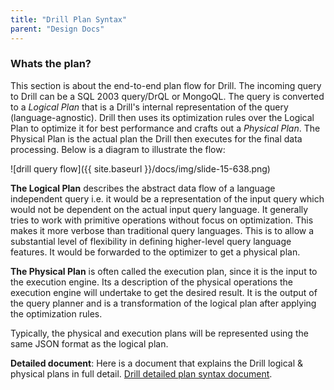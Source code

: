 ```yaml
---
title: "Drill Plan Syntax"
parent: "Design Docs"
---
```

### Whats the plan?

This section is about the end-to-end plan flow for Drill. The incoming query
to Drill can be a SQL 2003 query/DrQL or MongoQL. The query is converted to a
_Logical Plan_ that is a Drill's internal representation of the query
(language-agnostic). Drill then uses its optimization rules over the Logical
Plan to optimize it for best performance and crafts out a _Physical Plan_. The
Physical Plan is the actual plan the Drill then executes for the final data
processing. Below is a diagram to illustrate the flow:

![drill query flow]({{ site.baseurl }}/docs/img/slide-15-638.png)

**The Logical Plan** describes the abstract data flow of a language independent query i.e. it would be a representation of the input query which would not be dependent on the actual input query language. It generally tries to work with primitive operations without focus on optimization. This makes it more verbose than traditional query languages. This is to allow a substantial level of flexibility in defining higher-level query language features. It would be forwarded to the optimizer to get a physical plan.

**The Physical Plan** is often called the execution plan, since it is the input to the execution engine. Its a description of the physical operations the execution engine will undertake to get the desired result. It is the output of the query planner and is a transformation of the logical plan after applying the optimization rules.

Typically, the physical and execution plans will be represented using the same
JSON format as the logical plan.

**Detailed document**: Here is a document that explains the Drill logical & physical plans in full detail. [Drill detailed plan syntax document](https://docs.google.com/document/d/1QTL8warUYS2KjldQrGUse7zp8eA72VKtLOHwfXy6c7I/edit).

